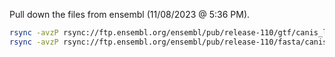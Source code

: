 
Pull down the files from ensembl (11/08/2023 @ 5:36 PM).
```sh
rsync -avzP rsync://ftp.ensembl.org/ensembl/pub/release-110/gtf/canis_lupus_familiarisgsd/Canis_lupus_familiarisgsd.UU_Cfam_GSD_1.0.110.gtf.gz .
rsync -avzP rsync://ftp.ensembl.org/ensembl/pub/release-110/fasta/canis_lupus_familiarisgsd/dna/Canis_lupus_familiarisgsd.UU_Cfam_GSD_1.0.dna.toplevel.fa.gz .
```

